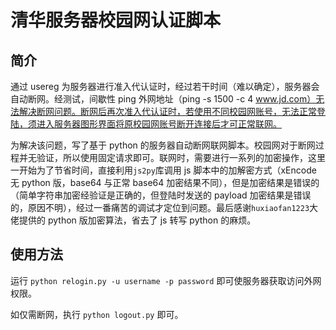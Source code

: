 # 清华服务器校园网认证脚本

## 简介

通过 usereg 为服务器进行准入代认证时，经过若干时间（难以确定），服务器会自动断网。经测试，间歇性 ping 外网地址（ping -s 1500 -c 4 www.jd.com）无法解决断网问题。断网后再次准入代认证时，若使用不同校园网账号，无法正常登陆，须进入服务器图形界面将原校园网账号断开连接后才可正常联网。

为解决该问题，写了基于 python 的服务器自动断网联网脚本。校园网对于断网过程并无验证，所以使用固定请求即可。联网时，需要进行一系列的加密操作，这里一开始为了节省时间，直接利用`js2py`库调用 js 脚本中的加解密方式（xEncode 无 python 版，base64 与正常 base64 加密结果不同），但是加密结果是错误的（简单字符串加密经验证是正确的，但登陆时发送的 payload 加密结果是错误的，原因不明），经过一番痛苦的调试才定位到问题。最后感谢`huxiaofan1223`大佬提供的 python 版加密算法，省去了 js 转写 python 的麻烦。

## 使用方法

运行 `python relogin.py -u username -p password` 即可使服务器获取访问外网权限。

如仅需断网，执行 `python logout.py` 即可。
